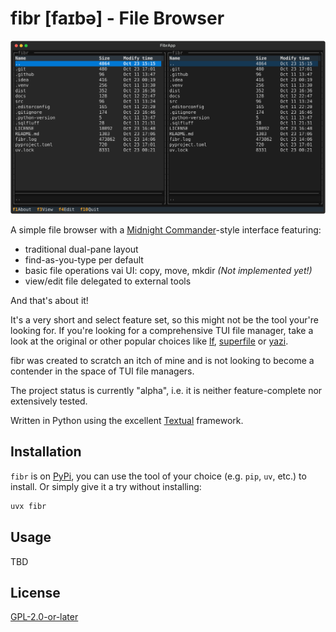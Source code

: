 # fibr [faɪbə] - File Browser

![main screen](docs/screenshot.svg)

A simple file browser with a [Midnight Commander](https://midnight-commander.org)-style interface featuring:

- traditional dual-pane layout
- find-as-you-type per default
- basic file operations vai UI: copy, move, mkdir _(Not implemented yet!)_
- view/edit file delegated to external tools

And that's about it!

It's a very short and select feature set, so this might not be the tool your're looking for. If you're looking for a comprehensive TUI file manager, take a look at the original or other popular choices like [lf](https://github.com/gokcehan/lf), [superfile](https://github.com/yorukot/superfile) or [yazi](https://github.com/sxyazi/yazi).

fibr was created to scratch an itch of mine and is not looking to become a contender in the space of TUI file managers.

The project status is currently "alpha", i.e. it is neither feature-complete nor extensively tested.

Written in Python using the excellent [Textual](https://textual.textualize.io) framework.

## Installation

`fibr` is on [PyPi](https://pypi.org/project/fibr/), you can use the tool of your choice (e.g. `pip`, `uv`, etc.) to install. Or simply give it a try without installing:

```bash
uvx fibr
```

## Usage

TBD

## License

[GPL-2.0-or-later](LICENSE)
